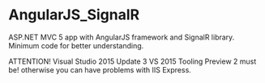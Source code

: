 # AngularJS_SignalR

ASP.NET MVC 5 app with AngularJS framework and SignalR library.
Minimum code for better understanding.

ATTENTION!
Visual Studio 2015 Update 3
VS 2015 Tooling Preview 2
must be! otherwise you can have problems with IIS Express.
